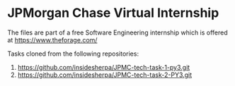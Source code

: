 # JPMorgan Chase Virtual Internship
The files are part of a free Software Engineering internship which is offered at https://www.theforage.com/

Tasks cloned from the following repositories:
1. https://github.com/insidesherpa/JPMC-tech-task-1-py3.git
2. https://github.com/insidesherpa/JPMC-tech-task-2-PY3.git